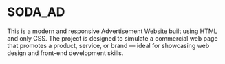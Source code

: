 # SODA_AD
This is a modern and responsive Advertisement Website built using HTML and only CSS. The project is designed to simulate a commercial web page that promotes a product, service, or brand — ideal for showcasing web design and front-end development skills.
